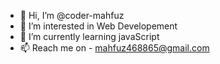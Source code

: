 - 👋 Hi, I’m @coder-mahfuz
- 👀 I’m interested in Web Developement
- 🌱 I’m currently learning javaScript
- 📫 Reach me on - mahfuz468865@gmail.com

<!---
coder-mahfuz/coder-mahfuz is a ✨ special ✨ repository because its `README.md` (this file) appears on your GitHub profile.
You can click the Preview link to take a look at your changes.
--->
